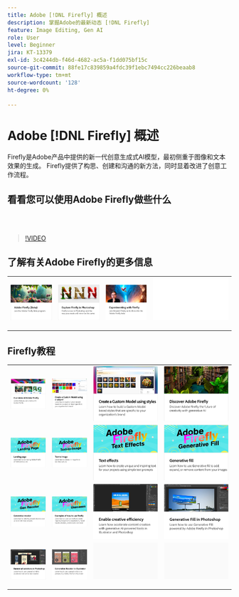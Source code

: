 ```yaml
---
title: Adobe [!DNL Firefly] 概述
description: 掌握Adobe的最新动态 [!DNL Firefly]
feature: Image Editing, Gen AI
role: User
level: Beginner
jira: KT-13379
exl-id: 3c4244db-f46d-4682-ac5a-f1dd075bf15c
source-git-commit: 88fe17c839859a4fdc39f1ebc7494cc226beaab8
workflow-type: tm+mt
source-wordcount: '128'
ht-degree: 0%

---
```


# Adobe [!DNL Firefly] 概述

Firefly是Adobe产品中提供的新一代创意生成式AI模型，最初侧重于图像和文本效果的生成。 Firefly提供了构思、创建和沟通的新方法，同时显着改进了创意工作流程。

## 看看您可以使用Adobe Firefly做些什么

<br> 

>[!VIDEO](https://video.tv.adobe.com/v/3416970t1?quality=12&learn=on&hidetitle=true)

## 了解有关Adobe Firefly的更多信息

<table style="table-layout:fixed">
<tr>
   <td>
      <a href="https://firefly.adobe.com/" target="_blank">
         <img alt="Adobe Firefly(Beta)" src="assets/firefly-beta.png" />
      </a>
  </td>
  <td>
      <a href="https://www.adobe.com/sensei/generative-ai/firefly.html" target="_blank">
         <img alt="在Photoshop中探索Firefly" src="assets/firefly-photoshop.png" />
      </a>
  </td>
  <td>
      <a href="webinar-experimenting.md">
         <img alt="尝试Adobe Firefly" src="assets/webinar-experimenting.png" />
      </a>
  </td>
  <td>
    <img alt="间隔物" src="../assets/Whitespacer.png" />
    <div>
    <br>
  </td>
</tr>
</table>

## Firefly教程

<table style="table-layout:fixed">
<tr>
   <td>
      <a href="overview-of-firefly.md">
         <img alt="Adobe Firefly概述" src="assets/firefly-overview.png" />
      </a>
   </td>
   <td>
      <a href="custom-model-subject.md">
         <img alt="使用主体创建自定义模型" src="assets/custom-model-subject.png" />
      </a>
   </td>
   <td>
      <a href="custom-model-style.md">
         <img alt="使用样式创建自定义模型" src="assets/custom-model-styles.png" />
      </a>
   </td>
  <td>
      <a href="discover.md">
         <img alt="发现Adobe Firefly" src="assets/discover.png" />
      </a>
   </td>
</tr>
<tr>
  <td>
      <a href="landing-page.md">
         <img alt="登陆页面" src="assets/landing-page.png" />
      </a>
   </td>
    <td>
      <a href="text-to-image.md">
         <img alt="文字生成图片" src="assets/text-to-image.png" />
      </a>
   </td>
   <td>
      <a href="text-effects.md">
         <img alt="文本效果" src="assets/text-effects.png" />
      </a>
   </td>
   <td>
      <a href="gen-fill.md">
         <img alt="生成式填充" src="assets/generative-fill.png" />
      </a>
   </td>
</tr>
<tr>
  <td>
      <a href="gen-recolor.md">
         <img alt="生成式重新着色" src="assets/generative-recolor.png" />
      </a>
   </td>
   <td>
      <a href="examples.md">
         <img alt="如何使用Firefly的示例" src="assets/examples.png" />
      </a>
   </td>
   <td>
      <a href="enable-creative-efficiency.md">
         <img alt="提高创意效率" src="assets/enable-creative-efficiency.png" />
      </a>
   </td>
   <td>
      <a href="generative-fill.md">
         <img alt="Photoshop中的生成式填充" src="assets/generative-fill-ps.png" />
      </a>
   </td>
</tr>
<tr>
   <td>
      <a href="web-banner-ad.md">
         <img alt="Photoshop中的横幅广告变体" src="assets/banner-ad-variations.png" />
      </a>
  </td>
  <td>
      <a href="generative-recolor.md">
            <img alt="Illustrator中的生成式重新着色" src="assets/firefly-recolor.png" />
      </a>
   </td>
   <td>
      <img alt="间隔物" src="../assets/Gray_thumbnail.png" />
      <div>
      <br>
   </td>
   <td>
      <img alt="间隔物" src="../assets/Gray_thumbnail.png" />
      <div>
      <br>
   </td>
</table>

